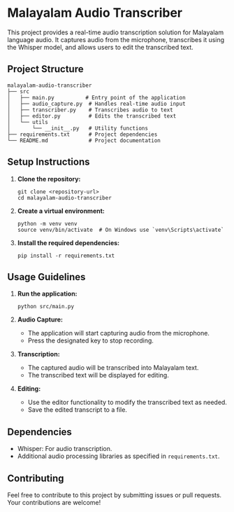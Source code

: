 # Malayalam Audio Transcriber

This project provides a real-time audio transcription solution for Malayalam language audio. It captures audio from the microphone, transcribes it using the Whisper model, and allows users to edit the transcribed text.

## Project Structure

```
malayalam-audio-transcriber
├── src
│   ├── main.py          # Entry point of the application
│   ├── audio_capture.py  # Handles real-time audio input
│   ├── transcriber.py    # Transcribes audio to text
│   ├── editor.py         # Edits the transcribed text
│   └── utils
│       └── __init__.py   # Utility functions
├── requirements.txt      # Project dependencies
└── README.md             # Project documentation
```

## Setup Instructions

1. **Clone the repository:**
   ```
   git clone <repository-url>
   cd malayalam-audio-transcriber
   ```

2. **Create a virtual environment:**
   ```
   python -m venv venv
   source venv/bin/activate  # On Windows use `venv\Scripts\activate`
   ```

3. **Install the required dependencies:**
   ```
   pip install -r requirements.txt
   ```

## Usage Guidelines

1. **Run the application:**
   ```
   python src/main.py
   ```

2. **Audio Capture:**
   - The application will start capturing audio from the microphone.
   - Press the designated key to stop recording.

3. **Transcription:**
   - The captured audio will be transcribed into Malayalam text.
   - The transcribed text will be displayed for editing.

4. **Editing:**
   - Use the editor functionality to modify the transcribed text as needed.
   - Save the edited transcript to a file.

## Dependencies

- Whisper: For audio transcription.
- Additional audio processing libraries as specified in `requirements.txt`.

## Contributing

Feel free to contribute to this project by submitting issues or pull requests. Your contributions are welcome!
